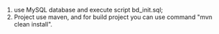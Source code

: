 1) use MySQL database and execute script bd_init.sql;
2) Project use maven, and for build project you can use command "mvn clean install".